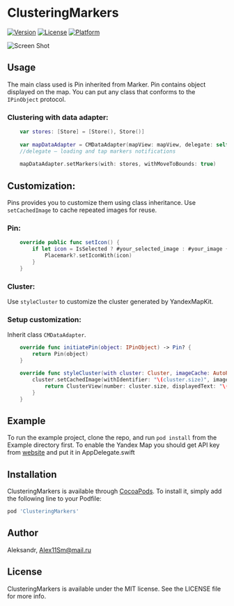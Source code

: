 # ClusteringMarkers

[![Version](https://img.shields.io/cocoapods/v/ClusteringMarkers.svg?style=flat)](https://cocoapods.org/pods/ClusteringMarkers)
[![License](https://img.shields.io/cocoapods/l/ClusteringMarkers.svg?style=flat)](https://cocoapods.org/pods/ClusteringMarkers)
[![Platform](https://img.shields.io/cocoapods/p/ClusteringMarkers.svg?style=flat)](https://cocoapods.org/pods/ClusteringMarkers)

![Screen Shot](https://user-images.githubusercontent.com/26859529/58710738-70c96e80-83d6-11e9-9d1a-bd5becf66cc8.png)

## Usage

The main class used is Pin inherited from Marker. Pin contains object displayed on the map. You can put any class that conforms to the ```IPinObject``` protocol.

### Clustering with data adapter:
```swift
    var stores: [Store] = [Store(), Store()]
        
    var mapDataAdapter = CMDataAdapter(mapView: mapView, delegate: self)
    //delegate — loading and tap markers notifications
        
    mapDataAdapter.setMarkers(with: stores, withMoveToBounds: true)
```
## Customization:

Pins provides you to customize them using class inheritance.
Use ```setCachedImage``` to cache repeated images for reuse.

### Pin:
```swift
    override public func setIcon() {
        if let icon = IsSelected ? #your_selected_image : #your_image {
            Placemark?.setIconWith(icon)
        }
    }
```
### Cluster:
Use ```styleCluster``` to customize the cluster generated by YandexMapKit.

### Setup customization:
Inherit class ```CMDataAdapter```.

```swift
    override func initiatePin(object: IPinObject) -> Pin? {
        return Pin(object)
    }

    override func styleCluster(with cluster: Cluster, imageCache: AutoPurgingImageCache?) {
        cluster.setCachedImage(withIdentifier: "\(cluster.size)", imageCache: imageCache) { () -> UIImage? in
            return ClusterView(number: cluster.size, displayedText: "\(cluster.size)").snapshot()
        }
    }
```

## Example

To run the example project, clone the repo, and run `pod install` from the Example directory first.
To enable the Yandex Map you should get API key from [website](https://tech.yandex.ru/maps/mapkit/) and put it in AppDelegate.swift

## Installation

ClusteringMarkers is available through [CocoaPods](https://cocoapods.org). To install
it, simply add the following line to your Podfile:

```ruby
pod 'ClusteringMarkers'
```

## Author

Aleksandr, Alex11Sm@mail.ru

## License

ClusteringMarkers is available under the MIT license. See the LICENSE file for more info.
